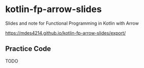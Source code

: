 # kotlin-fp-arrow-slides
Slides and note for Functional Programming in Kotlin with Arrow

https://mdes4214.github.io/kotlin-fp-arrow-slides/export/

## Practice Code

TODO